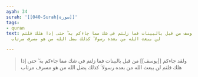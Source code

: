 ```yaml
---
ayah: 34
surah: '[[040-Surah|سورة]]'
tags:
- quran
text: ولقد جاءكم يوسف من قبل بالبينات فما زلتم في شك مما جاءكم به ۖ حتى إذا هلك قلتم
  لن يبعث الله من بعده رسولا ۚ كذلك يضل الله من هو مسرف مرتاب

---
```

> ولقد جاءكم [[يوسف]] من قبل بالبينات فما زلتم في شك مما جاءكم به ۖ حتى إذا هلك قلتم لن يبعث الله من بعده رسولا ۚ كذلك يضل الله من هو مسرف مرتاب
